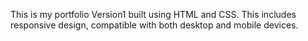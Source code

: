 This is my portfolio Version1 built using HTML and CSS. This includes responsive design, compatible with both desktop and mobile devices.
